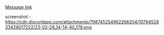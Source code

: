 [Message link](https://canary.discord.com/channels/333949691962195969/798745254962266204/1079452833214115950)

screenshot - https://cdn.discordapp.com/attachments/798745254962266204/1079452833428017222/23-02-26_14-14-40_178.png
